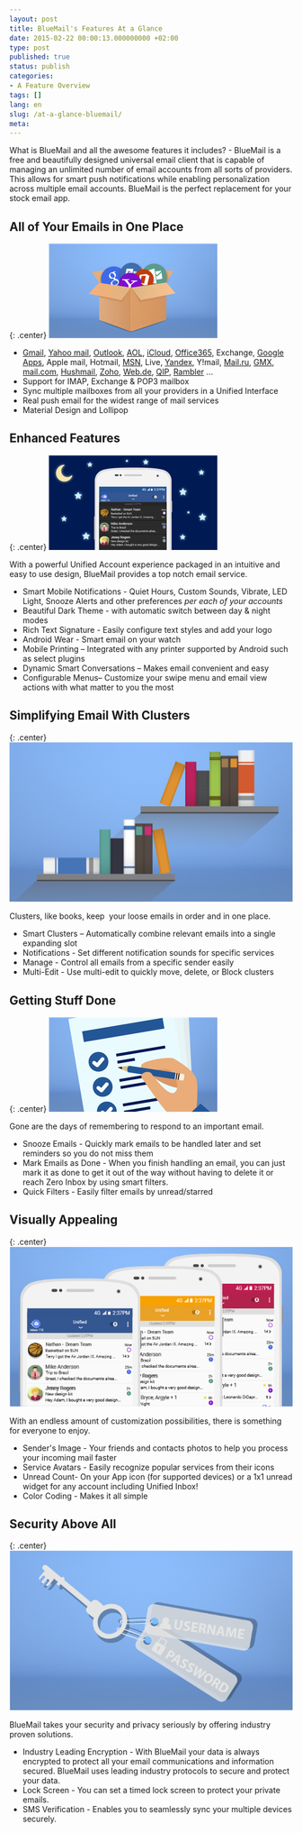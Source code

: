 ```yaml
---
layout: post
title: BlueMail's Features At a Glance
date: 2015-02-22 00:00:13.000000000 +02:00
type: post
published: true
status: publish
categories:
- A Feature Overview
tags: []
lang: en
slug: /at-a-glance-bluemail/
meta:
---
```


What is BlueMail and all the awesome features it includes? - BlueMail is a free and beautifully designed universal email client that is capable of managing an unlimited number of email accounts from all sorts of providers. This allows for smart push notifications while enabling personalization across multiple email accounts. BlueMail is the perfect replacement for your stock email app.

## All of Your Emails in One Place

{: .center}
![Unified Box](/assets/Box_thumb.png)

* <a href="http://gmail.com">Gmail</a>, <a href="//mail.yahoo.com/">Yahoo mail</a>, <a href="//office.live.com/start/Outlook.aspx">Outlook</a>, <a href="//mail.aol.com/">AOL</a>, <a href="//www.icloud.com/mail">iCloud</a>, <a href="//outlook.office365.com">Office365</a>, Exchange, <a href="http://apps.google.com/‎">Google Apps</a>, Apple mail, Hotmail, <a href="http://www.msn.com/en-us">MSN</a>, Live, <a href="//mail.yandex.com/">Yandex</a>, Y!mail, <a href="//mail.ru/">Mail.ru</a>, <a href="//www.gmx.com">GMX</a>, <a href="//www.mail.com/">mail.com</a>, <a href="//www.hushmail.com">Hushmail</a>, <a href="//www.zoho.com/mail/">Zoho</a>, <a href="//web.de/">Web.de</a>, <a href="http://qip.ru/">QIP</a>, <a href="//mail.rambler.ru">Rambler</a> ...
* Support for IMAP, Exchange &amp; POP3 mailbox
* Sync multiple mailboxes from all your providers in a Unified Interface
* Real push email for the widest range of mail services
* Material Design and Lollipop

## Enhanced Features

{: .center}
![Dark Theme](/assets/Dark_Theme_thumb.png)

With a powerful Unified Account experience packaged in an intuitive and easy to use design, BlueMail provides a top notch email service.

* Smart Mobile Notifications - Quiet Hours, Custom Sounds, Vibrate, LED Light, Snooze Alerts and other preferences *per each of your accounts*
* Beautiful Dark Theme - with automatic switch between day &amp; night modes
* Rich Text Signature - Easily configure text styles and add your logo
* Android Wear - Smart email on your watch
* Mobile Printing – Integrated with any printer supported by Android such as select plugins
* Dynamic Smart Conversations – Makes email convenient and easy
* Configurable Menus– Customize your swipe menu and email view actions with what matter to you the most

## Simplifying Email With Clusters

{: .center}
![Cluster](/assets/Clusters.png)

Clusters, like books, keep  your loose emails in order and in one place.

* Smart Clusters – Automatically combine relevant emails into a single expanding slot
* Notifications - Set different notification sounds for specific services
* Manage - Control all emails from a specific sender easily
* Multi-Edit - Use multi-edit to quickly move, delete, or Block clusters

## Getting Stuff Done

{: .center}
![Tasks](/assets/Tasks_thumb.png)

Gone are the days of remembering to respond to an important email.

* Snooze Emails - Quickly mark emails to be handled later and set reminders so you do not miss them
* Mark Emails as Done - When you finish handling an email, you can just mark it as done to get it out of the way without having to delete it or reach Zero Inbox by using smart filters.
* Quick Filters - Easily filter emails by unread/starred

## Visually Appealing

{: .center}
![Visually Appealing](/assets/Visual-Appealing.png)

With an endless amount of customization possibilities, there is something for everyone to enjoy.

* Sender's Image - Your friends and contacts photos to help you process your incoming mail faster
* Service Avatars - Easily recognize popular services from their icons
* Unread Count- On your App icon (for supported devices) or a 1x1 unread widget for any account including Unified Inbox!
* Color Coding - Makes it all simple

## Security Above All

{: .center}
![Security](/assets/Security.png)

BlueMail takes your security and privacy seriously by offering industry proven solutions.

* Industry Leading Encryption - With BlueMail your data is always encrypted to protect all your email communications and information secured. BlueMail uses leading industry protocols to secure and protect your data.
* Lock Screen - You can set a timed lock screen to protect your private emails.
* SMS Verification - Enables you to seamlessly sync your multiple devices securely.
